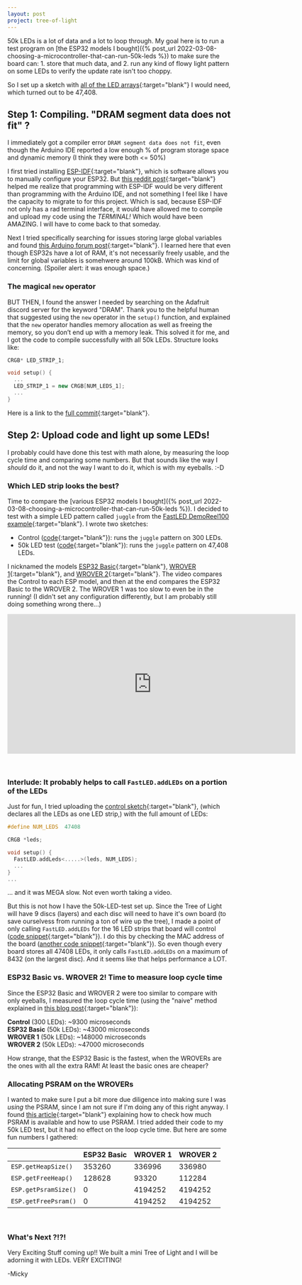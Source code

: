 ```yaml
---
layout: post
project: tree-of-light
---
```

50k LEDs is a lot of data and a lot to loop through. My goal here is to run a test program on [the ESP32 models I bought]({% post_url 2022-03-08-choosing-a-microcontroller-that-can-run-50k-leds  %}) to make sure the board can: 1. store that much data, and 2. run any kind of flowy light pattern on some LEDs to verify the update rate isn't too choppy.

So I set up a sketch with [all of the LED arrays](https://github.com/michellesh/tree-of-light/blob/6332b55f43cc431bf97a5d9864c5466d8d9e24d0/arduino/50k-LED-test/globals.h#L25-L43){:target="blank"} I would need, which turned out to be 47,408.

## Step 1: Compiling. "DRAM segment data does not fit" ?

I immediately got a compiler error `DRAM segment data does not fit`, even though the Arduino IDE reported a low enough % of program storage space and dynamic memory (I think they were both <= 50%)

I first tried installing [ESP-IDF](https://docs.espressif.com/projects/esp-idf/en/latest/esp32/get-started/index.html){:target="blank"}, which is software allows you to manually configure your ESP32. But [this reddit post](https://www.reddit.com/r/esp32/comments/bz2drf/migrating_from_arduino/){:target="blank"} helped me realize that <span class="highlighted">programming with ESP-IDF would be very different than programming with the Arduino IDE</span>, and not something I feel like I have the capacity to migrate to for this project. Which is sad, because ESP-IDF not only has a rad terminal interface, it would have allowed me to compile and upload my code using the *TERMINAL!* Which would have been AMAZING. I will have to come back to that someday.

Next I tried specifically searching for issues storing large global variables and found [this Arduino forum post](https://forum.arduino.cc/t/where-goes-the-esp32-memory/649117/13){:target="blank"}. I learned here that <span class="highlighted">even though ESP32s have a lot of RAM, it's not necessarily freely usable, and the limit for global variables is somehwere around 100kB</span>. Which was kind of concerning. (Spoiler alert: it was enough space.)

### The magical `new` operator

BUT THEN, I found the answer I needed by searching on the Adafruit discord server for the keyword "DRAM". Thank you to the helpful human that suggested using the `new` operator in the `setup()` function, and explained that <span class="highlighted">the `new` operator handles memory allocation as well as freeing the memory, so you don’t end up with a memory leak</span>. This solved it for me, and I got the code to compile successfully with all 50k LEDs. Structure looks like:

```cpp
CRGB* LED_STRIP_1;

void setup() {
  ...
  LED_STRIP_1 = new CRGB[NUM_LEDS_1];
  ...
}
```
Here is a link to the [full commit](https://github.com/michellesh/tree-of-light/commit/a3bd760a59f3f61b75b8677346d186dbbb472071){:target="blank"}.

## Step 2: Upload code and light up some LEDs!

I probably could have done this test with math alone, by measuring the loop cycle time and comparing some numbers. But that sounds like the way I *should* do it, and not the way I want to do it, which is with my eyeballs. :-D

### Which LED strip looks the best?

Time to compare the [various ESP32 models I bought]({% post_url 2022-03-08-choosing-a-microcontroller-that-can-run-50k-leds  %}). I decided to test with a simple LED pattern called `juggle` from the [FastLED DemoReel100 example](https://github.com/FastLED/FastLED/blob/f57fca35cec6f1b3552ad8e12e0c491a92ea58e0/examples/DemoReel100/DemoReel100.ino#L114){:target="blank"}. I wrote two sketches:

- Control ([code](https://github.com/michellesh/tree-of-light/blob/6332b55f43cc431bf97a5d9864c5466d8d9e24d0/arduino/50k-LED-test-control/50k-LED-test-control.ino){:target="blank"}): runs the `juggle` pattern on 300 LEDs.
- 50k LED test ([code](https://github.com/michellesh/tree-of-light/blob/6332b55f43cc431bf97a5d9864c5466d8d9e24d0/arduino/50k-LED-test/50k-LED-test.ino){:target="blank"}): runs the `juggle` pattern on 47,408 LEDs.

I nicknamed the models [ESP32 Basic](https://www.amazon.com/gp/product/B07QCP2451?&_encoding=UTF8&tag=ladyoflightio-20&linkCode=ur2&linkId=073e7098865be5ba77b01e1b9142c43d&camp=1789&creative=9325){:target="blank"}, [WROVER 1](https://www.amazon.com/gp/product/B07QDFP3WC?&_encoding=UTF8&tag=ladyoflightio-20&linkCode=ur2&linkId=851359cd8bda9adf5c52b95067622c13&camp=1789&creative=9325){:target="blank"}, and [WROVER 2](https://www.amazon.com/gp/product/B09BC5CNHM?&_encoding=UTF8&tag=ladyoflightio-20&linkCode=ur2&linkId=320d7d7045c644f122a064541a8d6147&camp=1789&creative=9325){:target="blank"}. The video compares the Control to each ESP model, and then at the end compares the ESP32 Basic to the WROVER 2. <span class="highlighted">The WROVER 1 was too slow to even be in the running!</span> (I didn't set any configuration differently, but I am probably still doing something wrong there...)

<iframe width="650" height="315" src="https://www.youtube.com/embed/2qbO-BmZtuI" title="YouTube video player" frameborder="0" allow="accelerometer; autoplay; clipboard-write; encrypted-media; gyroscope; picture-in-picture" allowfullscreen></iframe>

&nbsp;  
### Interlude: It probably helps to call `FastLED.addLEDs` on a portion of the LEDs

Just for fun, I tried uploading the [control sketch](https://github.com/michellesh/tree-of-light/blob/6332b55f43cc431bf97a5d9864c5466d8d9e24d0/arduino/50k-LED-test-control/50k-LED-test-control.ino){:target="blank"}, (which declares all the LEDs as one LED strip,) with the full amount of LEDs:
```cpp
#define NUM_LEDS  47408

CRGB *leds;

void setup() {
  FastLED.addLeds<.....>(leds, NUM_LEDS);
  ...
}
...
```
... and it was MEGA slow. Not even worth taking a video.

But this is not how I have the 50k-LED-test set up. Since the Tree of Light will have 9 discs (layers) and each disc will need to have it's own board (to save ourselvess from running a ton of wire up the tree), I made a point of only calling `FastLED.addLEDs` for the 16 LED strips that board will control ([code snippet](https://github.com/michellesh/tree-of-light/blob/6332b55f43cc431bf97a5d9864c5466d8d9e24d0/arduino/50k-LED-test/setup.ino#L168-L337){:target="blank"}). I do this by checking the MAC address of the board ([another code snippet](https://github.com/michellesh/tree-of-light/blob/6332b55f43cc431bf97a5d9864c5466d8d9e24d0/arduino/50k-LED-test/setup.ino#L168-L337){:target="blank"}). <span class="highlighted">So even though every board stores all 47408 LEDs, it only calls `FastLED.addLEDs` on a maximum of 8432 (on the largest disc). And it seems like that helps performance a LOT.</span>


### ESP32 Basic vs. WROVER 2! Time to measure loop cycle time

Since the ESP32 Basic and WROVER 2 were too similar to compare with only eyeballs, I measured the loop cycle time (using the "naive" method explained in [this blog post](https://blog.wokwi.com/how-to-measure-the-speed-of-arduino-code/){:target="blank"}):

**Control** (300 LEDs): ~9300 microseconds  
**ESP32 Basic** (50k LEDs): ~43000 microseconds  
**WROVER 1** (50k LEDs): ~148000 microseconds  
**WROVER 2** (50k LEDs): ~47000 microseconds

<span class="highlighted">How strange, that the ESP32 Basic is the fastest, when the WROVERs are the ones with all the extra RAM!</span> At least the basic ones are cheaper?

### Allocating PSRAM on the WROVERs

I wanted to make sure I put a bit more due diligence into making sure I was *using* the PSRAM, since I am not sure if I'm doing any of this right anyway. I found [this article](https://thingpulse.com/esp32-how-to-use-psram/){:target="blank"} explaining how to check how much PSRAM is available and how to use PSRAM. I tried added their code to my 50k LED test, but it had no effect on the loop cycle time. But here are some fun numbers I gathered:

|  | ESP32 Basic | WROVER 1 | WROVER 2 |
| --- | --- | --- | --- |
| `ESP.getHeapSize()` | 353260 | 336996 | 336980 |
| `ESP.getFreeHeap()` | 128628 | 93320 | 112284 |
| `ESP.getPsramSize()` | 0 | 4194252 | 4194252 |
| `ESP.getFreePsram()` | 0 | 4194252 | 4194252 |


&nbsp;  
### What's Next ?!?!

Very Exciting Stuff coming up!! We built a mini Tree of Light and I will be adorning it with LEDs. VERY EXCITING!


-Micky
